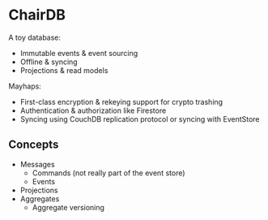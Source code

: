 # ChairDB

A toy database:

* Immutable events & event sourcing
* Offline & syncing
* Projections & read models

Mayhaps:

* First-class encryption & rekeying support for crypto trashing
* Authentication & authorization like Firestore
* Syncing using CouchDB replication protocol or syncing with EventStore

## Concepts

* Messages
    * Commands (not really part of the event store)
    * Events
* Projections
* Aggregates
    * Aggregate versioning

